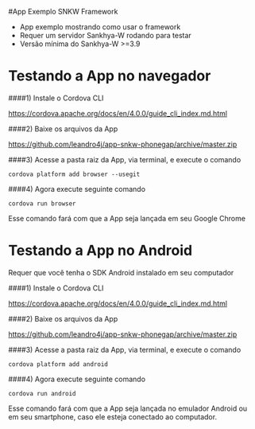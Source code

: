 #App Exemplo SNKW Framework

- App exemplo mostrando como usar o framework
- Requer um servidor Sankhya-W rodando para testar
- Versão mínima do Sankhya-W >=3.9

# Testando a App no navegador
####1) Instale o Cordova CLI

https://cordova.apache.org/docs/en/4.0.0/guide_cli_index.md.html

####2) Baixe os arquivos da App

https://github.com/leandro4j/app-snkw-phonegap/archive/master.zip

####3) Acesse a pasta raiz da App, via terminal, e execute o comando

```
cordova platform add browser --usegit
```

####4) Agora execute seguinte comando

```
cordova run browser
```

Esse comando fará com que a App seja lançada em seu Google Chrome

# Testando a App no Android

Requer que você tenha o SDK Android instalado em seu computador

####1) Instale o Cordova CLI

https://cordova.apache.org/docs/en/4.0.0/guide_cli_index.md.html

####2) Baixe os arquivos da App

https://github.com/leandro4j/app-snkw-phonegap/archive/master.zip

####3) Acesse a pasta raiz da App, via terminal, e execute o comando

```
cordova platform add android
```

####4) Agora execute seguinte comando

```
cordova run android
```

Esse comando fará com que a App seja lançada no emulador Android ou em seu smartphone, caso ele esteja conectado ao computador.

